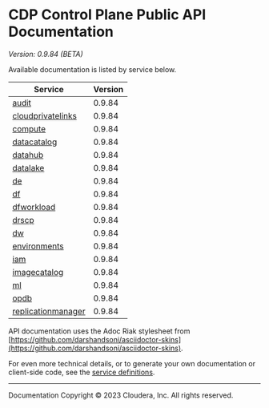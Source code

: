 # CDP Control Plane Public API Documentation

*Version: 0.9.84 (BETA)*

Available documentation is listed by service below.

| Service | Version |
| --- | --- |
| [audit](./audit/index.html) | 0.9.84 |
| [cloudprivatelinks](./cloudprivatelinks/index.html) | 0.9.84 |
| [compute](./compute/index.html) | 0.9.84 |
| [datacatalog](./datacatalog/index.html) | 0.9.84 |
| [datahub](./datahub/index.html) | 0.9.84 |
| [datalake](./datalake/index.html) | 0.9.84 |
| [de](./de/index.html) | 0.9.84 |
| [df](./df/index.html) | 0.9.84 |
| [dfworkload](./dfworkload/index.html) | 0.9.84 |
| [drscp](./drscp/index.html) | 0.9.84 |
| [dw](./dw/index.html) | 0.9.84 |
| [environments](./environments/index.html) | 0.9.84 |
| [iam](./iam/index.html) | 0.9.84 |
| [imagecatalog](./imagecatalog/index.html) | 0.9.84 |
| [ml](./ml/index.html) | 0.9.84 |
| [opdb](./opdb/index.html) | 0.9.84 |
| [replicationmanager](./replicationmanager/index.html) | 0.9.84 |

API documentation uses the Adoc Riak stylesheet from
[https://github.com/darshandsoni/asciidoctor-skins](https://github.com/darshandsoni/asciidoctor-skins).

For even more technical details, or to generate your own documentation or client-side code, see the
[service definitions](swagger/).

----

Documentation Copyright © 2023 Cloudera, Inc. All rights reserved.

